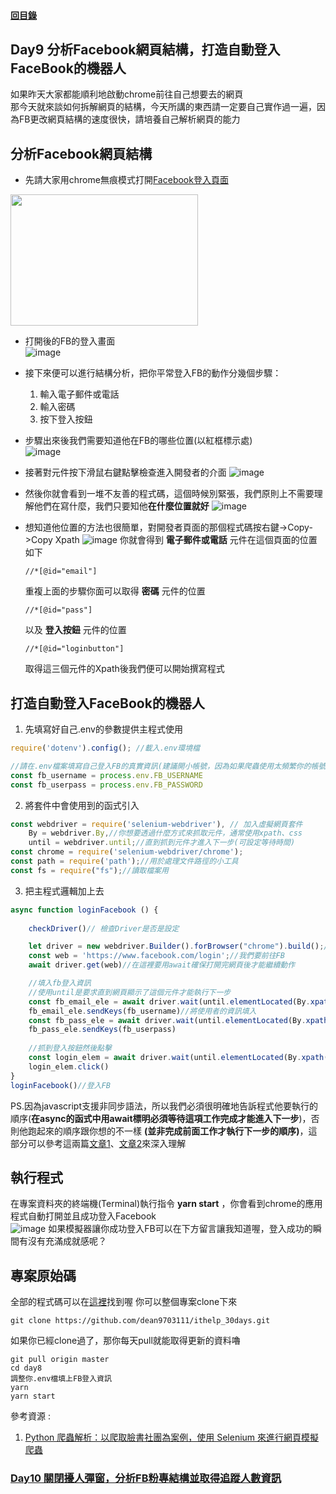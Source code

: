 #### [回目錄](../README.md)
## Day9 分析Facebook網頁結構，打造自動登入FaceBook的機器人

如果昨天大家都能順利地啟動chrome前往自己想要去的網頁  
那今天就來談如何拆解網頁的結構，今天所講的東西請一定要自己實作過一遍，因為FB更改網頁結構的速度很快，請培養自己解析網頁的能力  

分析Facebook網頁結構
----
* 先請大家用chrome無痕模式打開[Facebook登入頁面](https://www.facebook.com/login)  
<img src="./article_img/chrome.png" width="300" height="210"/>  

* 打開後的FB的登入畫面  
![image](./article_img/fb_login.png)

* 接下來便可以進行結構分析，把你平常登入FB的動作分幾個步驟：
    1. 輸入電子郵件或電話
    2. 輸入密碼
    3. 按下登入按鈕

* 步驟出來後我們需要知道他在FB的哪些位置(以紅框標示處)  
![image](./article_img/fb_login_analysis.png)
* 接著對元件按下滑鼠右鍵點擊檢查進入開發者的介面
![image](./article_img/fb_login_right_click.png)
* 然後你就會看到一堆不友善的程式碼，這個時候別緊張，我們原則上不需要理解他們在寫什麼，我們只要知他**在什麼位置就好**
![image](./article_img/fb_login_right_click2.png)
* 想知道他位置的方法也很簡單，對開發者頁面的那個程式碼按右鍵->Copy->Copy Xpath
![image](./article_img/fb_login_right_click3.png)
    你就會得到 **電子郵件或電話** 元件在這個頁面的位置如下
    ```
    //*[@id="email"]
    ```
    重複上面的步驟你面可以取得 **密碼** 元件的位置
    ```
    //*[@id="pass"]
    ```
    以及 **登入按鈕** 元件的位置
    ```
    //*[@id="loginbutton"]
    ```
    取得這三個元件的Xpath後我們便可以開始撰寫程式  

打造自動登入FaceBook的機器人
----
1. 先填寫好自己.env的參數提供主程式使用
```js
require('dotenv').config(); //載入.env環境檔

//請在.env檔案填寫自己登入FB的真實資訊(建議開小帳號，因為如果爬蟲使用太頻繁你的帳號會被鎖住)
const fb_username = process.env.FB_USERNAME
const fb_userpass = process.env.FB_PASSWORD
```
2. 將套件中會使用到的函式引入
```js
const webdriver = require('selenium-webdriver'), // 加入虛擬網頁套件
    By = webdriver.By,//你想要透過什麼方式來抓取元件，通常使用xpath、css
    until = webdriver.until;//直到抓到元件才進入下一步(可設定等待時間)
const chrome = require('selenium-webdriver/chrome');
const path = require('path');//用於處理文件路徑的小工具
const fs = require("fs");//讀取檔案用
```
3. 把主程式邏輯加上去
```js
async function loginFacebook () {
    
    checkDriver()// 檢查Driver是否是設定

    let driver = new webdriver.Builder().forBrowser("chrome").build();// 建立這個broswer的類型
    const web = 'https://www.facebook.com/login';//我們要前往FB
    await driver.get(web)//在這裡要用await確保打開完網頁後才能繼續動作

    //填入fb登入資訊
    //使用until是要求直到網頁顯示了這個元件才能執行下一步
    const fb_email_ele = await driver.wait(until.elementLocated(By.xpath(`//*[@id="email"]`)));//找出填寫email的元件
    fb_email_ele.sendKeys(fb_username)//將使用者的資訊填入
    const fb_pass_ele = await driver.wait(until.elementLocated(By.xpath(`//*[@id="pass"]`)));
    fb_pass_ele.sendKeys(fb_userpass)
    
    //抓到登入按鈕然後點擊
    const login_elem = await driver.wait(until.elementLocated(By.xpath(`//*[@id="loginbutton"]`)))
    login_elem.click()
}
loginFacebook()//登入FB
```
PS.因為javascript支援非同步語法，所以我們必須很明確地告訴程式他要執行的順序(**在async的函式中用await標明必須等待這項工作完成才能進入下一步**)，否則他跑起來的順序跟你想的不一樣 **(並非完成前面工作才執行下一步的順序)**，這部分可以參考這兩篇[文章1](https://ithelp.ithome.com.tw/articles/10194569)、[文章2](https://wcc723.github.io/javascript/2017/12/30/javascript-async-await/)來深入理解  

執行程式
----
在專案資料夾的終端機(Terminal)執行指令 **yarn start** ，你會看到chrome的應用程式自動打開並且成功登入Facebook  
![image](./article_img/fb_notify.png)
如果模擬器讓你成功登入FB可以在下方留言讓我知道喔，登入成功的瞬間有沒有充滿成就感呢？

專案原始碼
----
全部的程式碼可以在[這裡](https://github.com/dean9703111/ithelp_30days/day8)找到喔
你可以整個專案clone下來  
```
git clone https://github.com/dean9703111/ithelp_30days.git
```
如果你已經clone過了，那你每天pull就能取得更新的資料嚕  
```
git pull origin master
cd day8
調整你.env檔填上FB登入資訊
yarn
yarn start
```

參考資源 :  
1. [Python 爬蟲解析：以爬取臉書社團為案例，使用 Selenium 來進行網頁模擬爬蟲](https://blog.happycoding.today/python-crawler-analysis/)
### [Day10 關閉擾人彈窗，分析FB粉專結構並取得追蹤人數資訊](/day10/README.md)